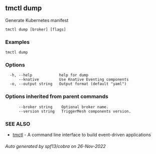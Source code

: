 ## tmctl dump

Generate Kubernetes manifest

```
tmctl dump [broker] [flags]
```

### Examples

```
tmctl dump
```

### Options

```
  -h, --help            help for dump
      --knative         Use Knative Eventing components
  -o, --output string   Output format (default "yaml")
```

### Options inherited from parent commands

```
      --broker string    Optional broker name.
      --version string   TriggerMesh components version.
```

### SEE ALSO

* [tmctl](tmctl.md)	 - A command line interface to build event-driven applications

###### Auto generated by spf13/cobra on 26-Nov-2022
